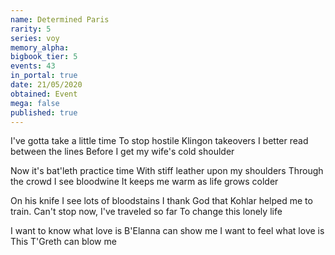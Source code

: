```yaml
---
name: Determined Paris
rarity: 5
series: voy
memory_alpha:
bigbook_tier: 5
events: 43
in_portal: true
date: 21/05/2020
obtained: Event
mega: false
published: true
---
```


I've gotta take a little time
To stop hostile Klingon takeovers
I better read between the lines
Before I get my wife's cold shoulder

Now it's bat'leth practice time
With stiff leather upon my shoulders
Through the crowd I see bloodwine
It keeps me warm as life grows colder

On his knife I see lots of bloodstains
I thank God that Kohlar helped me to train.
Can't stop now, I've traveled so far
To change this lonely life

I want to know what love is
B'Elanna can show me
I want to feel what love is
This T'Greth can blow me
